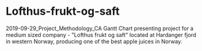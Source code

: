 # Lofthus-frukt-og-saft
2019-09-29_Project_Methodology_CA
Gantt Chart presenting project for a medium sized company - "Lofthus frukt og saft" located at Hardanger fjord in western Norway, producing one of the best apple juices in Norway.
